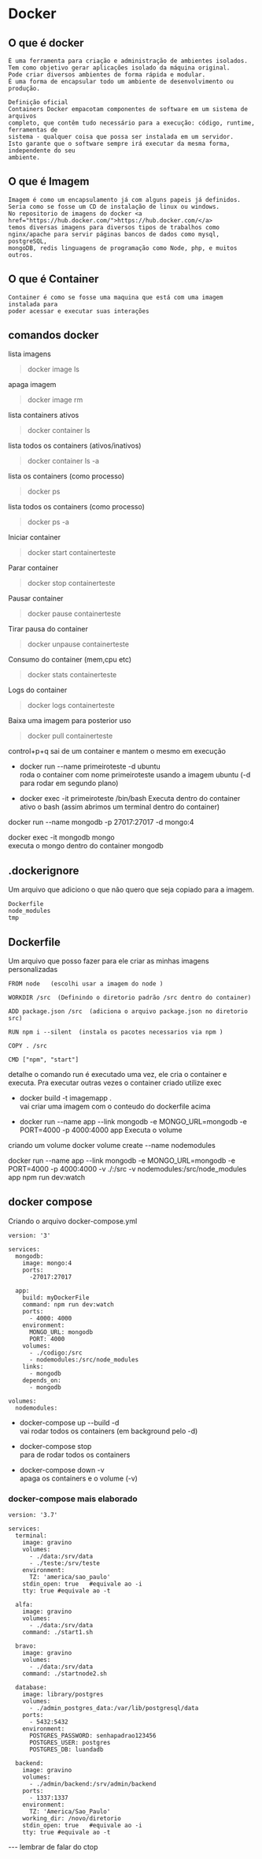 # Docker

## O que é docker
```
É uma ferramenta para criação e administração de ambientes isolados.
Tem como objetivo gerar aplicações isolado da máquina original.
Pode criar diversos ambientes de forma rápida e modular.
É uma forma de encapsular todo um ambiente de desenvolvimento ou produção.

Definição oficial
Containers Docker empacotam componentes de software em um sistema de arquivos
completo, que contêm tudo necessário para a execução: código, runtime, ferramentas de
sistema - qualquer coisa que possa ser instalada em um servidor.
Isto garante que o software sempre irá executar da mesma forma, independente do seu
ambiente.
```

## O que é Imagem
```
Imagem é como um encapsulamento já com alguns papeis já definidos.
Seria como se fosse um CD de instalação de linux ou windows.
No repositorio de imagens do docker <a href="https://hub.docker.com/">https://hub.docker.com/</a>
temos diversas imagens para diversos tipos de trabalhos como 
nginx/apache para servir páginas bancos de dados como mysql, postgreSQL, 
mongoDB, redis linguagens de programação como Node, php, e muitos outros.
```

## O que é Container
```
Container é como se fosse uma maquina que está com uma imagem instalada para 
poder acessar e executar suas interações
```

## comandos docker

lista imagens
>docker image ls  

apaga imagem
>docker image rm <imagem>  

lista containers ativos
>docker container ls  

lista todos os containers  (ativos/inativos)
>docker container ls -a   

lista os containers (como processo)
>docker ps

lista todos os containers (como processo)  
>docker ps -a 


Iniciar container   
>docker start containerteste  

Parar container   
>docker stop containerteste  

Pausar container   
> docker pause containerteste  

Tirar pausa do container   
>docker unpause containerteste  

Consumo do container (mem,cpu etc)  
>docker stats containerteste

Logs do container  
>docker logs containerteste

Baixa uma imagem para posterior uso
>docker pull containerteste

control+p+q
sai de um container e mantem o mesmo em execução


- docker run --name primeiroteste -d ubuntu  
roda o container com nome primeiroteste usando a imagem ubuntu  (-d para rodar em segundo plano)

- docker exec -it primeiroteste /bin/bash
Executa dentro do container ativo o bash  (assim abrimos um terminal dentro do container)


docker run --name mongodb -p 27017:27017  -d mongo:4

docker exec -it mongodb mongo   
executa o mongo dentro do container mongodb


## .dockerignore
Um arquivo que adiciono o que não quero que seja copiado para a imagem.

```
Dockerfile
node_modules
tmp
```

## Dockerfile
Um arquivo que posso fazer para ele criar as minhas imagens personalizadas
```
FROM node   (escolhi usar a imagem do node )

WORKDIR /src  (Definindo o diretorio padrão /src dentro do container)

ADD package.json /src  (adiciona o arquivo package.json no diretorio src)

RUN npm i --silent  (instala os pacotes necessarios via npm )

COPY . /src

CMD ["npm", "start"]
```

detalhe o comando run é executado uma vez, ele cria o container e executa.
Pra executar outras vezes o container criado utilize exec

- docker build -t imagemapp  .  
vai criar uma imagem com o conteudo do dockerfile acima

- docker run --name app --link mongodb -e MONGO_URL=mongodb -e PORT=4000 -p 4000:4000 app
Executa o volume

criando um volume
docker volume create --name nodemodules

docker run --name app --link mongodb -e MONGO_URL=mongodb -e PORT=4000 -p 4000:4000 -v ./:/src -v nodemodules:/src/node_modules app npm run dev:watch

## docker compose

Criando o arquivo docker-compose.yml
```
version: '3'

services:
  mongodb:
    image: mongo:4
    ports:
      -27017:27017
     
  app:
    build: myDockerFile
    command: npm run dev:watch
    ports: 
      - 4000: 4000
    environment:
      MONGO_URL: mongodb
      PORT: 4000
    volumes:
      - ./codigo:/src
      - nodemodules:/src/node_modules
    links:
      - mongodb
    depends_on:
      - mongodb

volumes:
  nodemodules: 

```
- docker-compose up --build -d   
vai rodar todos os containers (em background pelo -d)

- docker-compose stop   
para de rodar todos os containers

- docker-compose down -v   
apaga os containers e o volume (-v)


### docker-compose mais elaborado
```
version: '3.7'

services:
  terminal:
    image: gravino
    volumes:
      - ./data:/srv/data
      - ./teste:/srv/teste
    environment: 
      TZ: 'america/sao_paulo'
    stdin_open: true   #equivale ao -i
    tty: true #equivale ao -t 
  
  alfa:
    image: gravino
    volumes:
      - ./data:/srv/data
    command: ./start1.sh

  bravo:
    image: gravino
    volumes:
      - ./data:/srv/data
    command: ./startnode2.sh

  database:
    image: library/postgres
    volumes:
      - ./admin_postgres_data:/var/lib/postgresql/data
    ports:
      - 5432:5432
    environment:
      POSTGRES_PASSWORD: senhapadrao123456
      POSTGRES_USER: postgres
      POSTGRES_DB: luandadb

  backend:
    image: gravino
    volumes:
      - ./admin/backend:/srv/admin/backend
    ports: 
      - 1337:1337
    environment: 
      TZ: 'America/Sao_Paulo'
    working_dir: /novo/diretorio
    stdin_open: true   #equivale ao -i
    tty: true #equivale ao -t 

```




--- lembrar de falar do ctop